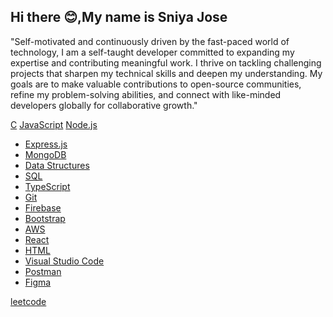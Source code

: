 ## Hi there 😊,My name is Sniya Jose
"Self-motivated and continuously driven by the fast-paced world of technology, I am a self-taught developer committed to expanding my expertise and contributing meaningful work. I thrive on tackling challenging projects that sharpen my technical skills and deepen my understanding. My goals are to make valuable contributions to open-source communities, refine my problem-solving abilities, and connect with like-minded developers globally for collaborative growth."

 [C](https://en.wikipedia.org/wiki/C_(programming_language))
 [JavaScript](https://developer.mozilla.org/en-US/docs/Web/JavaScript)
 [Node.js](https://nodejs.org/)
- [Express.js](https://expressjs.com/)
- [MongoDB](https://www.mongodb.com/)
- [Data Structures](https://en.wikipedia.org/wiki/Data_structure)
- [SQL](https://www.w3schools.com/sql/)
- [TypeScript](https://www.typescriptlang.org/)
- [Git](https://git-scm.com/)
- [Firebase](https://firebase.google.com/)
- [Bootstrap](https://getbootstrap.com/)
- [AWS](https://aws.amazon.com/)
- [React](https://reactjs.org/)
- [HTML](https://developer.mozilla.org/en-US/docs/Web/HTML)
- [Visual Studio Code](https://code.visualstudio.com/)
- [Postman](https://www.postman.com/)
- [Figma](https://www.figma.com/)

[leetcode](https://leetcode.com/u/Sniya_2004/)
